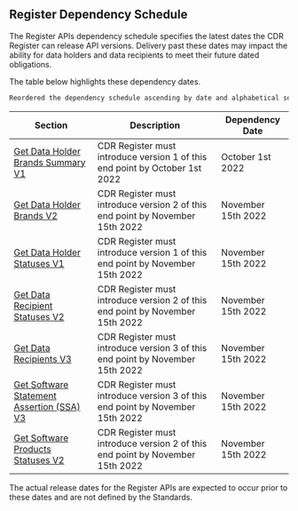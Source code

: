 ## Register Dependency Schedule

The Register APIs dependency schedule specifies the latest dates the CDR Register can release API versions. Delivery past these dates may impact the ability for data holders and data recipients to meet their future dated obligations.



The table below highlights these dependency dates.

```diff
Reordered the dependency schedule ascending by date and alphabetical sort order
```

|Section|Description|Dependency Date|
|-------|-----------|---------------|
|[Get Data Holder Brands Summary V1](#get-data-holder-brands-summary)|CDR Register must introduce version 1 of this end point by October 1st 2022|October 1st 2022|
|[Get Data Holder Brands V2](#get-data-holder-brands)|CDR Register must introduce version 2 of this end point by November 15th 2022|November 15th 2022|
|[Get Data Holder Statuses V1](#get-data-holder-statuses)|CDR Register must introduce version 1 of this end point by November 15th 2022|November 15th 2022|
|[Get Data Recipient Statuses V2](#get-data-recipients-statuses)|CDR Register must introduce version 2 of this end point by November 15th 2022|November 15th 2022|
|[Get Data Recipients V3](#get-data-recipients)|CDR Register must introduce version 3 of this end point by November 15th 2022|November 15th 2022|
|[Get Software Statement Assertion (SSA) V3](#get-software-statement-assertion-ssa)|CDR Register must introduce version 3 of this end point by November 15th 2022|November 15th 2022|
|[Get Software Products Statuses V2](#get-software-products-statuses)|CDR Register must introduce version 2 of this end point by November 15th 2022|November 15th 2022|


The actual release dates for the Register APIs are expected to occur prior to these dates and are not defined by the Standards.
